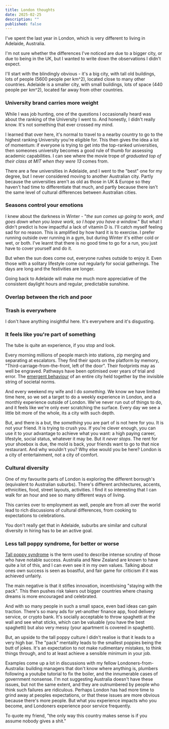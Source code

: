 ```yaml
---
title: London thoughts
date: 2025-02-25
description: ""
published: false
---
```


I've spent the last year in London, which is very different to living in Adelaide, Australia.

I'm not sure whether the differences I've noticed are due to a bigger city, or due to being in the UK, but I wanted to write down the observations I didn't expect.

I'll start with the blindingly obvious - it's a big city, with tall old buildings, lots of people (5600 people per km^2), located close to many other countries.
Adelaide is a smaller city, with small buildings, lots of space (440 people per km^2), located far away from other countries.

### University brand carries more weight

While I was job hunting, one of the questions I occasionally heard was about the ranking of the University I went to. And honestly, I didn't really know. It's not something that ever crossed my mind. 

I learned that over here, it's normal to travel to a nearby country to go to the highest ranking University you're eligible for. This then gives the idea a lot of momentum: if everyone is trying to get into the top-ranked universities, then someones university becomes a good rule of thumb for assessing academic capabilities. I can see where the movie trope of *graduated top of their class at MIT when they were 13* comes from.

There are a few universities in Adelaide, and I went to the "best" one for my degree, but I never considered moving to another Australian city. Partly because the universities aren't as old as those in UK & Europe so they haven't had time to differentiate that much, and partly because there isn't the same level of cultural differences between Australian cities.

### Seasons control your emotions

I knew about the darkness in Winter - "*the sun comes up going to work, and goes down when you leave work, so I hope you have a window.*" But what I didn't predict is how impactful a lack of vitamin D is. I'll catch myself feeling sad for no reason. This is amplified by how hard it is to exercise. I prefer running outside over running in a gym, but during Winter it's either cold or wet, or both. I've learnt that there is no good time to go for a run, you just have to cover yourself and do it.

But when the sun does come out, everyone rushes outside to enjoy it. Even those with a solitary lifestyle come out regularly for social gatherings. The days are long and the festivities are longer.

Going back to Adelaide will make me much more appreciative of the consistent daylight hours and regular, predictable sunshine.

### Overlap between the rich and poor

<!-- In Adelaide, the rich 


- closer connection between rich and poor
  - good:
  - bad: leads to a view of "if you want better conditions, get more money" rather than people believing in having livable conditions
- -->


### Trash is everywhere

I don't have anything insightful here. It's everywhere and it's disgusting.

### It feels like you're part of something

The tube is quite an experience, if you stop and look.

Every morning millions of people march into stations, zip merging and separating at escalators. They find their spots on the platform by memory, "Third-carriage-from-the-front, left of the door".
Their footprints may as well be engraved. Pathways have been optimised over years of trial and error. The [emergent behaviour](https://en.wikipedia.org/wiki/Emergence) of an entire city
held together by the invisible string of societal norms.

And every weekend my wife and I do *something*. We know we have limited time here, so we set a target to do a weekly experience in London, and a monthly experience outside of London.
We've never run out of things to do, and it feels like we're only ever scratching the surface. Every day we see a little bit more of the whole, its a city with such depth.

But, and there is a but, the *something* you are part of is not here for you. It is not your friend. It is trying to crush you. If you're clever enough, you can use it to your advantage 
to achieve what you want: a high paying career, lifestyle, social status, whatever it may be. But it *never stops*. The rent for your shoebox is due, the mold is back, your friends want to go 
to that nice restaurant. And why wouldn't you? Why else would you be here? London is a city of entertainment, not a city of comfort.

### Cultural diversity

One of my favourite parts of London is exploring the different borough's (equivalent to Australian suburbs). There's different architectures, accents, ethnicities, food, street layouts, activities.
I find it so interesting that I can walk for an hour and see so many different ways of living.

This carries over to employment as well, people are from all over the world lead to rich discussions of cultural differences, from cooking to expectations to celebrations.

You don't really get that in Adelaide, suburbs are similar and cultural diversity in hiring has to be an active goal.

### Less tall poppy syndrome, for better or worse

[Tall poppy syndrome](https://en.wikipedia.org/wiki/Tall_poppy_syndrome) is the term used to describe intense scrutiny of those who have notable success. 
Australia and New Zealand are known to have quite a lot of this, and I can even see it in my own values. Talking about ones own success is seen as boastful, and fair game
for criticism if it was achieved unfairly.

The main negative is that it stifles innovation, incentivising "staying with the pack". This then pushes risk takers out bigger countries where chasing dreams is more encouraged and celebrated.

And with so many people in such a small space, even bad ideas can gain traction. There's so many ads for yet-another finance app, food delivery service, or crypto bank.
It's socially acceptable to throw spaghetti at the wall and see what sticks, which can be valuable (you have the best spaghetti) but also very messy (your apartment is covered in spaghetti).

But, an upside to the tall poppy culture I didn't realise is that it leads to a very high bar. The "pack" mentality leads to the smallest poppies being the butt of jokes. 
It's an expectation to not make rudimentary mistakes, to think things through, and to at least achieve a sensible minimum in your job.

Examples come up a lot in discussions with my fellow Londoners-from-Australia: building managers that don't know where anything is, 
plumbers following a youtube tutorial to fix the boiler, and the innumerable cases of government nonsense. 
I'm not suggesting Australia doesn't have these issues, but not the same extent, and they are outnumbered by people who think such failures are ridiculous.
Perhaps London has had more time to grind away at peoples expectations, or that these issues are more obvious because there's more people. 
But what you experience impacts who you become, and Londoners experience poor service frequently.

To quote my friend, "the only way this country makes sense is if you assume nobody gives a shit."






